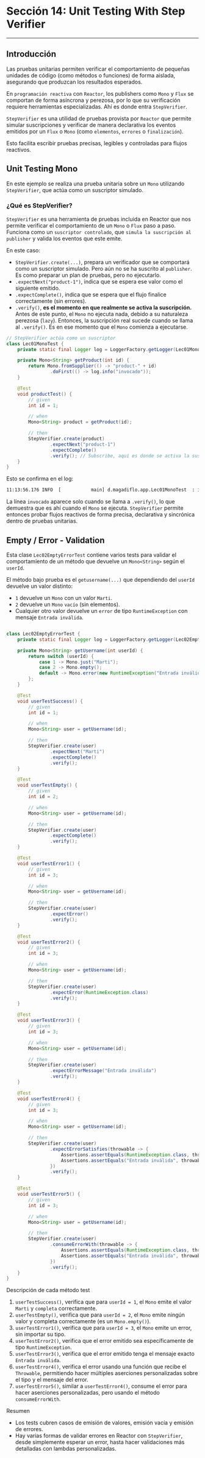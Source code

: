 # Sección 14: Unit Testing With Step Verifier

---

## Introducción

Las pruebas unitarias permiten verificar el comportamiento de pequeñas unidades de código (como métodos o funciones) de
forma aislada, asegurando que produzcan los resultados esperados.

En `programación reactiva` con `Reactor`, los publishers como `Mono` y `Flux` se comportan de forma asíncrona y
perezosa, por lo que su verificación requiere herramientas especializadas. Ahí es donde entra `StepVerifier`.

`StepVerifier` es una utilidad de pruebas provista por `Reactor` que permite simular suscripciones y verificar de
manera declarativa los eventos emitidos por un `Flux` o `Mono` (como `elementos`, `errores` o `finalización`).

Esto facilita escribir pruebas precisas, legibles y controladas para flujos reactivos.

## Unit Testing Mono

En este ejemplo se realiza una prueba unitaria sobre un `Mono` utilizando `StepVerifier`, que actúa como un suscriptor
simulado.

### ¿Qué es StepVerifier?

`StepVerifier` es una herramienta de pruebas incluida en Reactor que nos permite verificar el comportamiento de un
`Mono` o `Flux` paso a paso. Funciona como un `suscriptor controlado`, que `simula la suscripción al publisher` y
valida los eventos que este emite.

En este caso:

- `StepVerifier.create(...)`, prepara un verificador que se comportará como un suscriptor simulado. Pero aún no se ha
  suscrito al `publisher`. Es como preparar un plan de pruebas, pero no ejecutarlo.
- `.expectNext("product-1")`, indica que se espera ese valor como el siguiente emitido.
- `.expectComplete()`, indica que se espera que el flujo finalice correctamente (sin errores).
- `.verify()`, **es el momento en que realmente se activa la suscripción.** Antes de este punto, el `Mono` no ejecuta
  nada, debido a su naturaleza perezosa (`lazy`). Entonces, la suscripción real sucede cuando se llama al `.verify()`.
  Es en ese momento que el `Mono` comienza a ejecutarse.

````java
// StepVerifier actúa como un suscriptor
class Lec01MonoTest {
    private static final Logger log = LoggerFactory.getLogger(Lec01MonoTest.class);

    private Mono<String> getProduct(int id) {
        return Mono.fromSupplier(() -> "product-" + id)
                .doFirst(() -> log.info("invocado"));
    }

    @Test
    void productTest() {
        // given
        int id = 1;

        // when
        Mono<String> product = getProduct(id);

        // then
        StepVerifier.create(product)
                .expectNext("product-1")
                .expectComplete()
                .verify(); // Subscribe, aquí es donde se activa la suscripción
    }
}
````

Esto se confirma en el log:

````bash
11:13:56.176 INFO  [           main] d.magadiflo.app.Lec01MonoTest  : invocado
````

La línea `invocado` aparece solo cuando se llama a `.verify()`, lo que demuestra que es ahí cuando el `Mono` se ejecuta.
`StepVerifier` permite entonces probar flujos reactivos de forma precisa, declarativa y sincrónica dentro de pruebas
unitarias.

## Empty / Error - Validation

Esta clase `Lec02EmptyErrorTest` contiene varios tests para validar el comportamiento de un método que devuelve un
`Mono<String>` según el `userId`.

El método bajo prueba es el `getusername(...)` que dependiendo del `userId` devuelve un valor distinto:

- `1` devuelve un `Mono` con un valor `Marti`.
- `2` devuelve un `Mono` `vacío` (sin elementos).
- Cualquier otro valor devuelve un `error` de tipo `RuntimeException` con mensaje `Entrada inválida`.

````java

class Lec02EmptyErrorTest {
    private static final Logger log = LoggerFactory.getLogger(Lec02EmptyErrorTest.class);

    private Mono<String> getUsername(int userId) {
        return switch (userId) {
            case 1 -> Mono.just("Marti");
            case 2 -> Mono.empty();
            default -> Mono.error(new RuntimeException("Entrada inválida"));
        };
    }

    @Test
    void userTestSuccess() {
        // given
        int id = 1;

        // when
        Mono<String> user = getUsername(id);

        // then
        StepVerifier.create(user)
                .expectNext("Marti")
                .expectComplete()
                .verify();
    }

    @Test
    void userTestEmpty() {
        // given
        int id = 2;

        // when
        Mono<String> user = getUsername(id);

        // then
        StepVerifier.create(user)
                .expectComplete()
                .verify();
    }

    @Test
    void userTestError1() {
        // given
        int id = 3;

        // when
        Mono<String> user = getUsername(id);

        // then
        StepVerifier.create(user)
                .expectError()
                .verify();
    }

    @Test
    void userTestError2() {
        // given
        int id = 3;

        // when
        Mono<String> user = getUsername(id);

        // then
        StepVerifier.create(user)
                .expectError(RuntimeException.class)
                .verify();
    }

    @Test
    void userTestError3() {
        // given
        int id = 3;

        // when
        Mono<String> user = getUsername(id);

        // then
        StepVerifier.create(user)
                .expectErrorMessage("Entrada inválida")
                .verify();
    }

    @Test
    void userTestError4() {
        // given
        int id = 3;

        // when
        Mono<String> user = getUsername(id);

        // then
        StepVerifier.create(user)
                .expectErrorSatisfies(throwable -> {
                    Assertions.assertEquals(RuntimeException.class, throwable.getClass());
                    Assertions.assertEquals("Entrada inválida", throwable.getMessage());
                })
                .verify();
    }

    @Test
    void userTestError5() {
        // given
        int id = 3;

        // when
        Mono<String> user = getUsername(id);

        // then
        StepVerifier.create(user)
                .consumeErrorWith(throwable -> {
                    Assertions.assertEquals(RuntimeException.class, throwable.getClass());
                    Assertions.assertEquals("Entrada inválida", throwable.getMessage());
                })
                .verify();
    }
}
````

Descripción de cada método test

1. `userTestSuccess()`, verifica que para `userId = 1`, el `Mono` emite el valor `Marti` y `completa` correctamente.
2. `userTestEmpty()`, verifica que para `userId = 2`, el `Mono` emite ningún valor y completa correctamente (es un
   `Mono.empty()`).
3. `userTestError1()`, verifica que para `userId = 3`, el `Mono` emite un error, sin importar su tipo.
4. `userTestError2()`, verifica que el error emitido sea específicamente de tipo `RuntimeException`.
5. `userTestError3()`, verifica que el error emitido tenga el mensaje exacto `Entrada inválida`.
6. `userTestError4()`, verifica el error usando una función que recibe el `Throwable`, permitiendo hacer múltiples
   aserciones personalizadas sobre el tipo y el mensaje del error.
7. `userTestError5()`, similar a `userTestError4()`, consume el error para hacer aserciones personalizadas, pero usando
   el método `consumeErrorWith`.

Resumen

- Los tests cubren casos de emisión de valores, emisión vacía y emisión de errores.
- Hay varias formas de validar errores en Reactor con `StepVerifier`, desde simplemente esperar un error, hasta hacer
  validaciones más detalladas con lambdas personalizadas.
